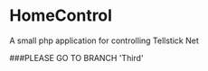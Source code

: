 # HomeControl
A small php application for controlling Tellstick Net

###PLEASE GO TO BRANCH 'Third'

